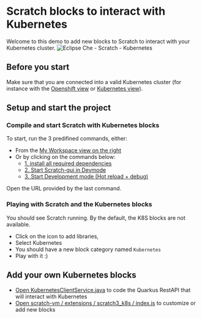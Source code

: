 # Scratch blocks to interact with Kubernetes
Welcome to this demo to add new blocks to Scratch to interact with your Kubernetes cluster.
![Eclipse Che - Scratch - Kubernetes](https://raw.githubusercontent.com/sunix/scratch-kubernetes/master/images/scratch-k8s-che-diag.svg)


## Before you start
Make sure that you are connected into a valid Kubernetes cluster
(for instance with the [Openshift view](didact://?commandId=plugin.view-container.openshiftView.toggle
) or [Kubernetes view](didact://?commandId=plugin.view-container.kubernetesView.toggle)).

## Setup and start the project
### Compile and start Scratch with Kubernetes blocks
To start, run the 3 predifined commands, either:
- From the [My Workspace view on the right](didact://?commandId=plugin.view-container.my-workspace.toggle)
- Or by clicking on the commands below:
  - [1. install all required dependencies](didact://?commandId=workbench.action.tasks.runTask&text=1.%20Install%20all%20required%20dependencies)
  - [2. Start Scratch-gui in Devmode](didact://?commandId=workbench.action.tasks.runTask&text=2.%20Start%20Scratch-gui%20in%20Devmode)
  - [3. Start Development mode (Hot reload + debug)](didact://?commandId=workbench.action.tasks.runTask&text=3.%20Start%20Development%20mode%20%28Hot%20reload%20%2B%20debug%29)

Open the URL provided by the last command.

### Playing with Scratch and the Kubernetes blocks
You should see Scratch running. By the default, the K8S blocks are not available.
- Click on the icon to add libraries,
- Select Kubernetes
- You should have a new block category named `Kubernetes`
- Play with it :)

## Add your own Kubernetes blocks
- [Open KubernetesClientService.java](didact://?commandId=vscode.open&projectFilePath=quarkus-kubernetes-client-service%2Fsrc%2Fmain%2Fjava%2Forg%2Feclipse%2Fche%2Fkubernetes%2FKubernetesClientService.java&number=2) to code the Quarkus RestAPI that will interact with Kubernetes
- [Open scratch-vm / extensions / scratch3_k8s / index.js](didact://?commandId=vscode.open&projectFilePath=scratch-vm%2Fsrc%2Fextensions%2Fscratch3_k8s%2Findex.js&number=2) to customize or add new blocks
